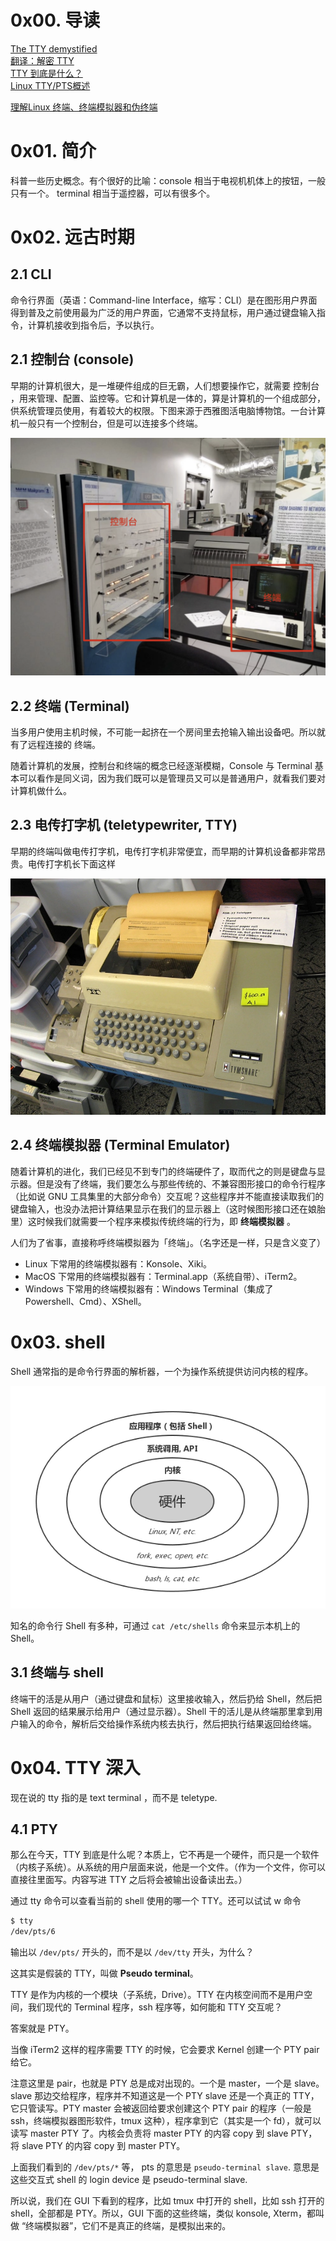 # 0x00. 导读

[The TTY demystified](https://www.linusakesson.net/programming/tty/)  
[翻译：解密 TTY ](https://www.cnblogs.com/liqiuhao/p/9031803.html)  
[TTY 到底是什么？](https://www.kawabangga.com/posts/4515)  
[Linux TTY/PTS概述](https://segmentfault.com/a/1190000009082089)  

[理解Linux 终端、终端模拟器和伪终端](https://mazhen.tech/p/%E7%90%86%E8%A7%A3linux-%E7%BB%88%E7%AB%AF%E7%BB%88%E7%AB%AF%E6%A8%A1%E6%8B%9F%E5%99%A8%E5%92%8C%E4%BC%AA%E7%BB%88%E7%AB%AF/)

# 0x01. 简介

科普一些历史概念。有个很好的比喻：console 相当于电视机机体上的按钮，一般只有一个。 terminal 相当于遥控器，可以有很多个。

# 0x02. 远古时期

## 2.1 CLI

命令行界面（英语：Command-line Interface，缩写：CLI）是在图形用户界面得到普及之前使用最为广泛的用户界面，它通常不支持鼠标，用户通过键盘输入指令，计算机接收到指令后，予以执行。

## 2.1 控制台 (console)

早期的计算机很大，是一堆硬件组成的巨无霸，人们想要操作它，就需要 控制台 ，用来管理、配置、监控等。它和计算机是一体的，算是计算机的一个组成部分，供系统管理员使用，有着较大的权限。下图来源于西雅图活电脑博物馆。一台计算机一般只有一个控制台，但是可以连接多个终端。

![Alt text](../../pic/linux/system/tty2.png)

## 2.2 终端 (Terminal)

当多用户使用主机时候，不可能一起挤在一个房间里去抢输入输出设备吧。所以就有了远程连接的 终端。

随着计算机的发展，控制台和终端的概念已经逐渐模糊，Console 与 Terminal 基本可以看作是同义词，因为我们既可以是管理员又可以是普通用户，就看我们要对计算机做什么。

## 2.3 电传打字机 (teletypewriter, TTY)

早期的终端叫做电传打字机，电传打字机非常便宜，而早期的计算机设备都非常昂贵。电传打字机长下面这样

![Alt text](../../pic/linux/system/tty1.png)

## 2.4 终端模拟器 (Terminal Emulator)

随着计算机的进化，我们已经见不到专门的终端硬件了，取而代之的则是键盘与显示器。但是没有了终端，我们要怎么与那些传统的、不兼容图形接口的命令行程序（比如说 GNU  工具集里的大部分命令）交互呢？这些程序并不能直接读取我们的键盘输入，也没办法把计算结果显示在我们的显示器上（这时候图形接口还在娘胎里）这时候我们就需要一个程序来模拟传统终端的行为，即 **终端模拟器** 。

人们为了省事，直接称呼终端模拟器为「终端」。（名字还是一样，只是含义变了）

- Linux 下常用的终端模拟器有：Konsole、Xiki。
- MacOS 下常用的终端模拟器有：Terminal.app（系统自带）、iTerm2。
- Windows 下常用的终端模拟器有：Windows Terminal（集成了 Powershell、Cmd）、XShell。

# 0x03. shell

Shell 通常指的是命令行界面的解析器，一个为操作系统提供访问内核的程序。

![Alt text](../../pic/linux/system/tty3.png)

知名的命令行 Shell 有多种，可通过 `cat /etc/shells` 命令来显示本机上的 Shell。

## 3.1 终端与 shell

终端干的活是从用户（通过键盘和鼠标）这里接收输入，然后扔给 Shell，然后把 Shell 返回的结果展示给用户（通过显示器）。Shell 干的活儿是从终端那里拿到用户输入的命令，解析后交给操作系统内核去执行，然后把执行结果返回给终端。

# 0x04. TTY 深入

现在说的 tty 指的是 text terminal ，而不是 teletype.

## 4.1 PTY

那么在今天，TTY 到底是什么呢？本质上，它不再是一个硬件，而只是一个软件（内核子系统）。从系统的用户层面来说，他是一个文件。（作为一个文件，你可以直接往里面写。内容写进 TTY 之后将会被输出设备读出去。）

通过 tty 命令可以查看当前的 shell 使用的哪一个 TTY。还可以试试 w 命令

```bash
$ tty             
/dev/pts/6
```
输出以 `/dev/pts/` 开头的，而不是以 `/dev/tty` 开头，为什么？

这其实是假装的 TTY，叫做 **Pseudo terminal**。

TTY 是作为内核的一个模块（子系统，Drive）。TTY 在内核空间而不是用户空间，我们现代的 Terminal 程序，ssh 程序等，如何能和 TTY 交互呢？

答案就是 PTY。

当像 iTerm2 这样的程序需要 TTY 的时候，它会要求 Kernel 创建一个 PTY pair 给它。

注意这里是 pair，也就是 PTY 总是成对出现的。一个是 master，一个是 slave。slave 那边交给程序，程序并不知道这是一个 PTY slave 还是一个真正的 TTY，它只管读写。PTY master 会被返回给要求创建这个 PTY pair 的程序（一般是 ssh，终端模拟器图形软件，tmux 这种），程序拿到它（其实是一个 fd），就可以读写 master PTY 了。内核会负责将 master PTY 的内容 copy 到 slave PTY，将 slave PTY 的内容 copy 到 master PTY。

上面我们看到的 `/dev/pts/*` 等， pts 的意思是 `pseudo-terminal slave`. 意思是这些交互式 shell 的 login device 是 pseudo-terminal slave.

所以说，我们在 GUI 下看到的程序，比如 tmux 中打开的 shell，比如 ssh 打开的 shell，全部都是 PTY。所以，GUI 下面的这些终端，类似 konsole, Xterm，都叫做 “终端模拟器”，它们不是真正的终端，是模拟出来的。